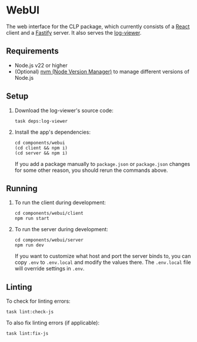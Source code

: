 # WebUI

The web interface for the CLP package, which currently consists of a [React] client and a [Fastify]
server. It also serves the [log-viewer].

## Requirements

* Node.js v22 or higher
* (Optional) [nvm (Node Version Manager)][nvm] to manage different versions of Node.js

## Setup

1. Download the log-viewer's source code:

    ```shell
    task deps:log-viewer
    ```

2. Install the app's dependencies:

    ```shell
    cd components/webui
    (cd client && npm i)
    (cd server && npm i)
    ```

    If you add a package manually to `package.json` or `package.json` changes for some other reason, 
    you should rerun the commands above.

## Running

1. To run the client during development:

    ```shell
    cd components/webui/client
    npm run start
    ```

2. To run the server during development:

    ```shell
    cd components/webui/server
    npm run dev
    ```

    If you want to customize what host and port the server binds to, you can copy `.env` to
    `.env.local` and modify the values there. The `.env.local` file will override settings in
    `.env`.

## Linting

To check for linting errors:

```shell
task lint:check-js
```

To also fix linting errors (if applicable):

```shell
task lint:fix-js
```

[eslint]: https://eslint.org/
[Fastify]: https://www.fastify.io/
[log-viewer]: https://github.com/y-scope/yscope-log-viewer
[nvm]: https://github.com/nvm-sh/nvm
[React]: https://reactjs.org/
